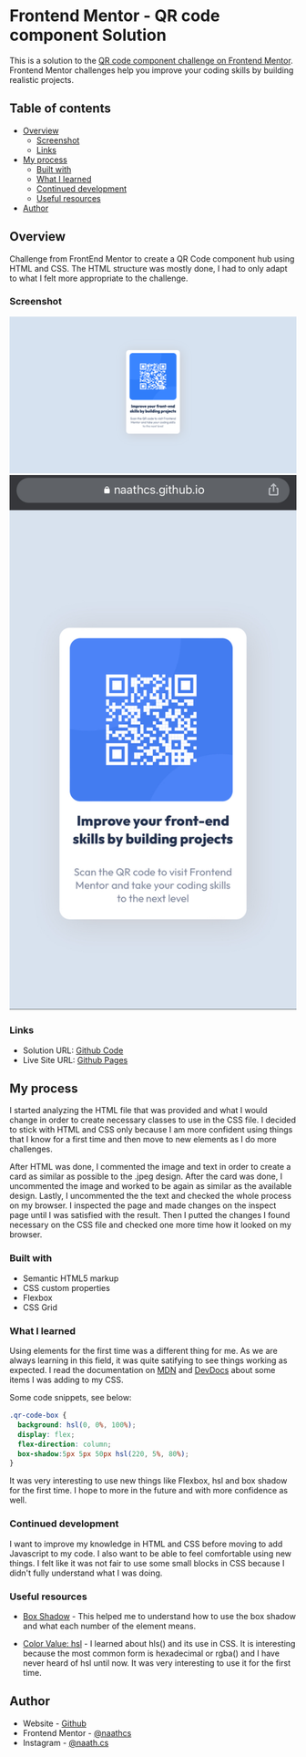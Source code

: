 # Frontend Mentor - QR code component Solution

This is a solution to the [QR code component challenge on Frontend Mentor](https://www.frontendmentor.io/challenges/qr-code-component-iux_sIO_H).
Frontend Mentor challenges help you improve your coding skills by building realistic projects.

## Table of contents

- [Overview](#overview)
  - [Screenshot](#screenshot)
  - [Links](#links)
- [My process](#my-process)
  - [Built with](#built-with)
  - [What I learned](#what-i-learned)
  - [Continued development](#continued-development)
  - [Useful resources](#useful-resources)
- [Author](#author)


## Overview

Challenge from FrontEnd Mentor to create a QR Code component hub using HTML and CSS.
The HTML structure was mostly done, I had to only adapt to what I felt more appropriate to the challenge.

### Screenshot

![Desktop Screenshot](screenshots/desktop-screenshot.png "Desktop Screenshot")
![Mobile Screenshot](screenshots/mobile-screenshot.jpg "Mobile Screenshot")

### Links

- Solution URL: [Github Code](https://github.com/naathcs/QR-code-component-hub)
- Live Site URL: [Github Pages](https://naathcs.github.io/QR-code-component-hub/)

## My process

I started analyzing the HTML file that was provided and what I would change in order to create necessary classes to use in the CSS file.
I decided to stick with HTML and CSS only because I am more confident using things that I know for a first time and then move to new elements as I do more challenges.

After HTML was done, I commented the image and text in order to create a card as similar as possible to the .jpeg design.
After the card was done, I uncommented the image and worked to be again as similar as the available design.
Lastly, I uncommented the the text and checked the whole process on my browser. I inspected the page and made changes on the inspect page until I was satisfied with the result. Then I putted the changes I found necessary on the CSS file and checked one more time how it looked on my browser.

### Built with

- Semantic HTML5 markup
- CSS custom properties
- Flexbox
- CSS Grid

### What I learned

Using elements for the first time was a different thing for me. As we are always learning in this field, it was quite satifying to see things working as expected.
I read the documentation on [MDN](https://developer.mozilla.org/en-US/docs/Web/CSS/box-shadow) and [DevDocs](https://devdocs.io/css/flex-direction) about some items I was adding to my CSS.

Some code snippets, see below:


```css
.qr-code-box {
  background: hsl(0, 0%, 100%);
  display: flex;
  flex-direction: column;
  box-shadow:5px 5px 50px hsl(220, 5%, 80%);
}
```

It was very interesting to use new things like Flexbox, hsl and box shadow for the first time. I hope to more in the future and with more confidence as well.

### Continued development

I want to improve my knowledge in HTML and CSS before moving to add Javascript to my code.
I also want to be able to feel comfortable using new things.
I felt like it was not fair to use some small blocks in CSS because I didn't fully understand what I was doing.

### Useful resources

- [Box Shadow](https://www.w3schools.com/cssref/css3_pr_box-shadow.asp) - This helped me to understand how to use the box shadow and what each number of the element means.

- [Color Value: hsl](https://devdocs.io/css/color_value#hsla()) - I learned about hls() and its use in CSS. It is interesting because the most common form is hexadecimal or rgba() and I have never heard of hsl until now. It was very interesting to use it for the first time.

## Author

- Website - [Github](https://github.com/naathcs)
- Frontend Mentor - [@naathcs](https://www.frontendmentor.io/profile/naathcs)
- Instagram - [@naath.cs](https://www.instagram.com/naath.cs)
